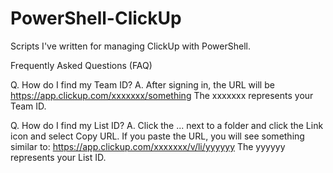 # PowerShell-ClickUp
Scripts I've written for managing ClickUp with PowerShell.

Frequently Asked Questions (FAQ)

Q. How do I find my Team ID?
A. After signing in, the URL will be https://app.clickup.com/xxxxxxx/something
   The xxxxxxx represents your Team ID.

Q. How do I find my List ID?
A. Click the ... next to a folder and click the Link icon and select Copy URL.
   If you paste the URL, you will see something similar to: https://app.clickup.com/xxxxxxx/v/li/yyyyyy
   The yyyyyy represents your List ID.
